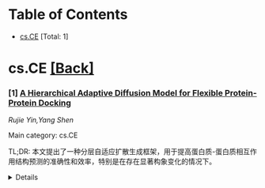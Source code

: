 <div id=toc></div>

# Table of Contents

- [cs.CE](#cs.CE) [Total: 1]


<div id='cs.CE'></div>

# cs.CE [[Back]](#toc)

### [1] [A Hierarchical Adaptive Diffusion Model for Flexible Protein-Protein Docking](https://arxiv.org/abs/2509.20542)
*Rujie Yin,Yang Shen*

Main category: cs.CE

TL;DR: 本文提出了一种分层自适应扩散生成框架，用于提高蛋白质-蛋白质相互作用结构预测的准确性和效率，特别是在存在显著构象变化的情况下。


<details>
  <summary>Details</summary>
Motivation: 理解细胞相互作用的分子基础需要准确的蛋白质-蛋白质相互作用结构预测，但在存在显著构象变化时仍面临挑战。

Method: 通过分层自适应扩散框架，分离全局和局部构象变化，并使用预测的构象变化水平调整局部灵活性计划。

Result: 在DB5.5基准测试中，模型在刚性和柔性情况下均优于现有方法，且在柔性情况下改进更大。

Conclusion: 分层自适应扩散框架在蛋白质-蛋白质相互作用预测中表现优异，但仍存在采样、评分和构象分辨率方面的改进空间。

Abstract: Structural prediction of protein-protein interactions is important to
understand the molecular basis of cellular interactions, but it still faces
major challenges when significant conformational changes are present. We
propose a generative framework of hierarchical adaptive diffusion to improve
accuracy and efficiency in such cases. It is hierarchical in separating global
inter-protein rigid-body motions and local intra-protein flexibility in
diffusion processes, and the distinct local and global noise schedules are
designed to mimic the induced-fit effect. It is adaptive in conditioning the
local flexibility schedule on predicted levels of conformational change,
allowing faster flexing for larger anticipated conformational changes.
Furthermore, it couples the local and global diffusion processes through a
common score and confidence network with sequence, evolution, structure, and
dynamics features as inputs, and maintains rotational or translational
invariance or equivariance in outputs. It builds on our newly curated DIPS-AF
dataset of nearly 39,000 examples for pre-training. Experiments on the
independent docking benchmark dataset DB5.5 show that our model outperforms an
AlphaFold2-like iterative transformer (GeoDock) and a diffusion model
(DiffDock-PP) in both rigid and flexible cases, with larger improvements in
more flexible cases. Ablation studies prove the importance of adaptive
schedules, dynamics features, and pre-training. Additional analyses and case
studies reveal remaining gaps in sampling, scoring, and conformational
resolution.

</details>
